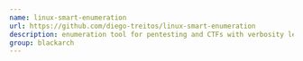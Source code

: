```yaml
---
name: linux-smart-enumeration
url: https://github.com/diego-treitos/linux-smart-enumeration
description: enumeration tool for pentesting and CTFs with verbosity levels. URL : https://github.com/diego-treitos/linux-smart-enumeration Groups : blackarch blackarch-scanner
group: blackarch
---
```

